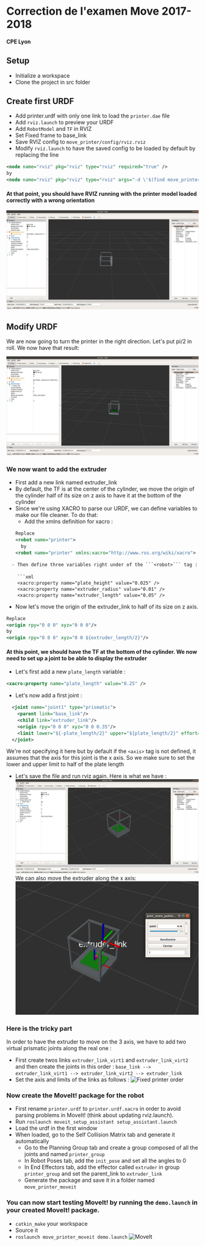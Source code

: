 # Correction de l'examen Move 2017-2018
#### CPE Lyon

## Setup
- Initialize a workspace
- Clone the project in src folder

## Create first URDF
- Add printer.urdf with only one link to load the ```printer.dae``` file
- Add ```rviz.launch``` to preview your URDF
- Add ```RobotModel``` and ```TF``` in RVIZ
- Set Fixed frame to base_link
- Save RVIZ config to ```move_printer/config/rviz.rviz```
- Modify ```rviz.launch``` to have the saved config to be loaded by default by replacing the line
```xml
<node name="rviz" pkg="rviz" type="rviz" required="true" />
by
<node name="rviz" pkg="rviz" type="rviz" args="-d \'$(find move_printer)/config/rviz.rviz\'" required="true" />
```

#### At that point, you should have RVIZ running with the printer model loaded correctly with a wrong orientation

![RVIZ running with config](https://github.com/DiAifU/move_exam/raw/master/screenshots/rviz_config.png)

## Modify URDF

We are now going to turn the printer in the right direction. Let's put pi/2 in roll. We now have that result:

![Fixed printer order](https://github.com/DiAifU/move_exam/raw/master/screenshots/printer_roll_modified.png)

### We now want to add the extruder

- First add a new link named extruder_link
- By default, the TF is at the center of the cylinder, we move the origin of the cylinder half of its size on z axis to have it at the bottom of the cylinder
- Since we're using XACRO to parse our URDF, we can define variables to make our file cleaner. To do that:
  - Add the xmlns definition for xacro :
  ```xml
  Replace
  <robot name="printer">
    by
  <robot name="printer" xmlns:xacro="http://www.ros.org/wiki/xacro">
```
  - Then define three variables right under of the ```<robot>``` tag :

    ```xml
    <xacro:property name="plate_height" value="0.025" />
    <xacro:property name="extruder_radius" value="0.01" />
    <xacro:property name="extruder_length" value="0.05" />
```
- Now let's move the origin of the extruder_link to half of its size on z axis.
```xml
Replace
<origin rpy="0 0 0" xyz="0 0 0"/>
by
<origin rpy="0 0 0" xyz="0 0 ${extruder_length/2}"/>
```

#### At this point, we should have the TF at the bottom of the cylinder. We now need to set up a joint to be able to display the extruder

- Let's first add a new ```plate_length``` variable :
```xml
<xacro:property name="plate_length" value="0.25" />
```
- Let's now add a first joint :
```xml
  <joint name="joint1" type="prismatic">
    <parent link="base_link"/>
    <child link="extruder_link"/>
    <origin rpy="0 0 0" xyz="0 0 0.35"/>
    <limit lower="${-plate_length/2}" upper="${plate_length/2}" effort="1000.0" velocity="0.1" />
  </joint>
```
We're not specifying it here but by default if the ```<axis>``` tag is not defined, it assumes that the axis for this joint is the x axis. So we make sure to set the lower and upper limit to half of the plate length
- Let's save the file and run rviz again. Here is what we have :
![Model with extruder](https://github.com/DiAifU/move_exam/raw/master/screenshots/extruder.png)
We can also move the extruder along the x axis:
![Model with extruder](https://github.com/DiAifU/move_exam/raw/master/screenshots/extruder_x.png)

### Here is the tricky part

In order to have the extruder to move on the 3 axis, we have to add two virtual prismatic joints along the real one :
- First create twos links ```extruder_link_virt1``` and ```extruder_link_virt2``` and then create the joints in this order :
```base_link --> extruder_link_virt1 --> extruder_link_virt2 --> extruder_link```
- Set the axis and limits of the links as follows :
![Fixed printer order](https://github.com/DiAifU/move_exam/raw/master/screenshots/urdf_extruder_complete.png)

### Now create the MoveIt! package for the robot
- First rename ```printer.urdf``` to ```printer.urdf.xacro``` in order to avoid parsing problems in MoveIt! (think about updating rviz.launch).
- Run ```roslaunch moveit_setup_assistant setup_assistant.launch```
- Load the urdf in the first window
- When loaded, go to the Self Collision Matrix tab and generate it automatically
  - Go to the Planning Group tab and create a group composed of all the joints and named ```printer_group```
  - In Robot Poses tab, add the ```init_pose``` and set all the angles to 0
  - In End Effectors tab, add the effector called ```extruder``` in group ```printer_group``` and set the parent_link to ```extruder_link```
  - Generate the package and save it in a folder named ```move_printer_moveit```

### You can now start testing MoveIt! by running the ```demo.launch``` in your created MoveIt! package.
- ```catkin_make``` your workspace
- Source it
- ```roslaunch move_printer_moveit demo.launch```
![MoveIt](https://github.com/DiAifU/move_exam/raw/master/screenshots/moveit.gif)

